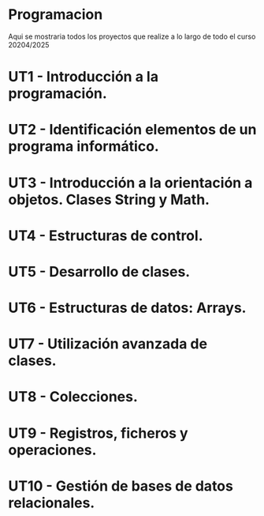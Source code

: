 # Programacion
Aqui se mostraria todos los proyectos que realize a lo largo de todo el curso 20204/2025
# UT1 - Introducción a la programación.
# UT2 - Identificación elementos de un programa informático.
# UT3 - Introducción a la orientación a objetos. Clases String y Math.
# UT4 - Estructuras de control.
# UT5 - Desarrollo de clases.
# UT6 - Estructuras de datos: Arrays.
# UT7 - Utilización avanzada de clases.
# UT8 - Colecciones.
# UT9 - Registros, ficheros y operaciones.
# UT10 - Gestión de bases de datos relacionales. 

